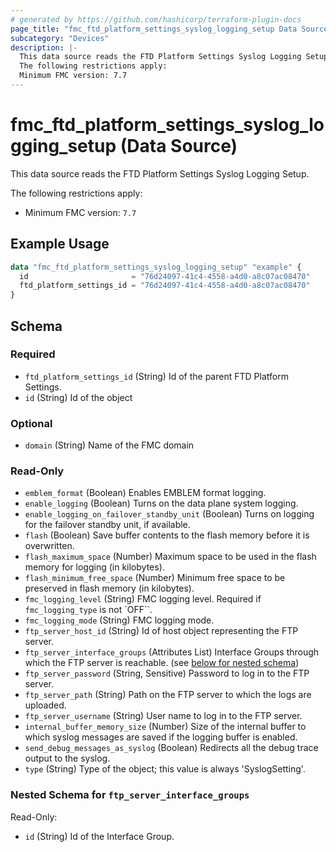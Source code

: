 ```yaml
---
# generated by https://github.com/hashicorp/terraform-plugin-docs
page_title: "fmc_ftd_platform_settings_syslog_logging_setup Data Source - terraform-provider-fmc"
subcategory: "Devices"
description: |-
  This data source reads the FTD Platform Settings Syslog Logging Setup.
  The following restrictions apply:
  Minimum FMC version: 7.7
---
```


# fmc_ftd_platform_settings_syslog_logging_setup (Data Source)

This data source reads the FTD Platform Settings Syslog Logging Setup.

The following restrictions apply:
  - Minimum FMC version: `7.7`

## Example Usage

```terraform
data "fmc_ftd_platform_settings_syslog_logging_setup" "example" {
  id                       = "76d24097-41c4-4558-a4d0-a8c07ac08470"
  ftd_platform_settings_id = "76d24097-41c4-4558-a4d0-a8c07ac08470"
}
```

<!-- schema generated by tfplugindocs -->
## Schema

### Required

- `ftd_platform_settings_id` (String) Id of the parent FTD Platform Settings.
- `id` (String) Id of the object

### Optional

- `domain` (String) Name of the FMC domain

### Read-Only

- `emblem_format` (Boolean) Enables EMBLEM format logging.
- `enable_logging` (Boolean) Turns on the data plane system logging.
- `enable_logging_on_failover_standby_unit` (Boolean) Turns on logging for the failover standby unit, if available.
- `flash` (Boolean) Save buffer contents to the flash memory before it is overwritten.
- `flash_maximum_space` (Number) Maximum space to be used in the flash memory for logging (in kilobytes).
- `flash_minimum_free_space` (Number) Minimum free space to be preserved in flash memory (in kilobytes).
- `fmc_logging_level` (String) FMC logging level. Required if `fmc_logging_type` is not `OFF``.
- `fmc_logging_mode` (String) FMC logging mode.
- `ftp_server_host_id` (String) Id of host object representing the FTP server.
- `ftp_server_interface_groups` (Attributes List) Interface Groups through which the FTP server is reachable. (see [below for nested schema](#nestedatt--ftp_server_interface_groups))
- `ftp_server_password` (String, Sensitive) Password to log in to the FTP server.
- `ftp_server_path` (String) Path on the FTP server to which the logs are uploaded.
- `ftp_server_username` (String) User name to log in to the FTP server.
- `internal_buffer_memory_size` (Number) Size of the internal buffer to which syslog messages are saved if the logging buffer is enabled.
- `send_debug_messages_as_syslog` (Boolean) Redirects all the debug trace output to the syslog.
- `type` (String) Type of the object; this value is always 'SyslogSetting'.

<a id="nestedatt--ftp_server_interface_groups"></a>
### Nested Schema for `ftp_server_interface_groups`

Read-Only:

- `id` (String) Id of the Interface Group.

